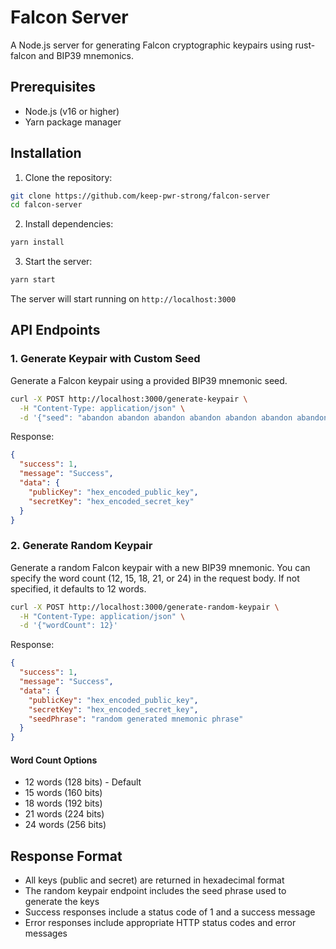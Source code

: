 # Falcon Server

A Node.js server for generating Falcon cryptographic keypairs using rust-falcon and BIP39 mnemonics.

## Prerequisites

- Node.js (v16 or higher)
- Yarn package manager

## Installation

1. Clone the repository:
```bash
git clone https://github.com/keep-pwr-strong/falcon-server
cd falcon-server
```

2. Install dependencies:
```bash
yarn install
```

3. Start the server:
```bash
yarn start
```

The server will start running on `http://localhost:3000`

## API Endpoints

### 1. Generate Keypair with Custom Seed
Generate a Falcon keypair using a provided BIP39 mnemonic seed.

```bash
curl -X POST http://localhost:3000/generate-keypair \
  -H "Content-Type: application/json" \
  -d '{"seed": "abandon abandon abandon abandon abandon abandon abandon abandon abandon abandon abandon about"}'
```

Response:
```json
{
  "success": 1,
  "message": "Success",
  "data": {
    "publicKey": "hex_encoded_public_key",
    "secretKey": "hex_encoded_secret_key"
  }
}
```

### 2. Generate Random Keypair
Generate a random Falcon keypair with a new BIP39 mnemonic. You can specify the word count (12, 15, 18, 21, or 24) in the request body. If not specified, it defaults to 12 words.

```bash
curl -X POST http://localhost:3000/generate-random-keypair \
  -H "Content-Type: application/json" \
  -d '{"wordCount": 12}'
```

Response:
```json
{
  "success": 1,
  "message": "Success",
  "data": {
    "publicKey": "hex_encoded_public_key",
    "secretKey": "hex_encoded_secret_key",
    "seedPhrase": "random generated mnemonic phrase"
  }
}
```

#### Word Count Options

- 12 words (128 bits) - Default
- 15 words (160 bits)
- 18 words (192 bits)
- 21 words (224 bits)
- 24 words (256 bits)

## Response Format

- All keys (public and secret) are returned in hexadecimal format
- The random keypair endpoint includes the seed phrase used to generate the keys
- Success responses include a status code of 1 and a success message
- Error responses include appropriate HTTP status codes and error messages
